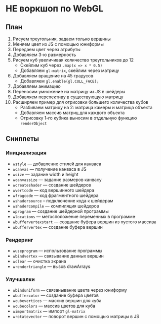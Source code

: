 # НЕ воркшоп по WebGL

## План

1. Рисуем треугольник, задаем только вершины
2. Меняем цвет из JS с помощью юниформы
3. Передаем цвет через атрибуты
4. Добавляем 3-ю размерность
5. Рисуем куб увеличивая количество треугольников до 12
    - Скейлим куб через `.map(x => x * 0.5)`
    - Добавляем `gl-matrix`, скейлим через матрицу
6. Добавляем вращение на 45 градусов
    - Добавляем `gl.enable(gl.CULL_FACE);`
7. Добавляем анимацию
8. Переносим умножение на матрицу из JS в шейдеры
9. Добавляем перспективу в существующую матрицу
10. Расширяем пример для отрисовки большего количества кубов
    - Разбиваем матрицу на 2: матрица камеры и матрица объекта
    - Добавляем массив матриц для каждого объекта
    - Отрисовку 1-го кубика выносим в отдельную функцию `renderObject`

## Сниппеты

### Инициализация

-   `wstyle` — добавление стилей для канваса
-   `wcanvas` — получение канваса в JS
-   `wsize` — задание width и height
-   `wcanvassize` — задание размеров канвасу
-   `wcreateshader` — создание шейдеров
-   `wvertcode` — код вершинного шейдера
-   `wfragcode` — код фрагментного шейдера
-   `wshadersource` – подключение кода к шейдерам
-   `wshadercompile` — компиляция шейдеров
-   `wprogram` — создание шейдерной программы
-   `wlocations` — метосположение переменных в программе
-   `wbuffervertexstart` — создание буфера вершин из пустого массива
-   `wbuffervertex` — создание буфера вершин

### Рендеринг

-   `wuseprogram` — использование программы
-   `wbindvertex` — связывание данных вершин
-   `wclear` — очистка экрана
-   `wrendertriangle` — вызов drawArrays

### Улучшалки

-   `wbinduniform` — связанывание цвета через юниформу
-   `wbuffercolor` — создание буфера цветов
-   `wcubevertices` — массив вершин для куба
-   `wcubecolors` — массив цветов для куба
-   `wimportmatrix` — импорт `gl-matrix`
-   `wrotatevector` — поворот вершин с помощью матрицы в JS

